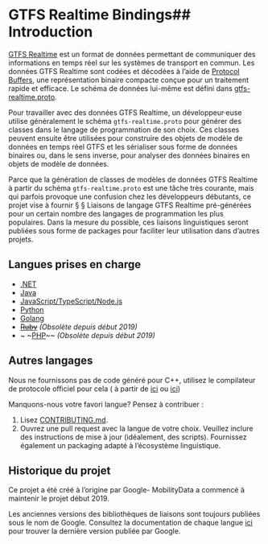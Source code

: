 # GTFS Realtime Bindings## Introduction 
 
 [GTFS Realtime](https://github.com/google/transit/tree/master/gtfs-realtime) est un format de données permettant de communiquer des informations en temps réel sur les systèmes de transport en commun. 
 Les données GTFS Realtime sont codées et décodées à l’aide de [Protocol Buffers](https:), une représentation binaire compacte conçue pour un traitement rapide et efficace. Le schéma de données lui-même est défini dans [gtfs-realtime.proto](https:). 
 
 Pour travailler avec des données GTFS Realtime, un développeur·euse utilise généralement le schéma 
 `gtfs-realtime.proto` pour générer des classes dans le langage de programmation 
 de son choix. Ces classes peuvent ensuite être utilisées pour construire des objets de modèle de données 
 en temps réel GTFS et les sérialiser sous forme de données binaires ou, dans le sens 
 inverse, pour analyser des données binaires en objets de modèle de données. 
 
 Parce que la génération de classes de modèles de données GTFS Realtime à partir du schéma 
 `gtfs-realtime.proto` est une tâche très courante, mais qui parfois 
 provoque une confusion chez les développeurs débutants, ce projet vise à fournir § § Liaisons de langage GTFS Realtime pré-générées pour un certain nombre des langages de programmation 
 les plus populaires. Dans la mesure du possible, ces liaisons linguistiques seront 
 publiées sous forme de packages pour faciliter leur utilisation dans d’autres projets. 
 
## Langues prises en charge 
 
 * [.NET](dotnet.md) 
 * [Java](java.md) 
 * [JavaScript/TypeScript/Node.js](nodejs.md) 
 * [Python](python.md) 
 * [Golang](golang.md) 
 * ~~[Ruby](ruby.md)~~ *(Obsolète depuis début 2019)* 
 * ~ ~[PHP](php.md)~~ *(Obsolète depuis début 2019)* 
 
## Autres langages 
 
 Nous ne fournissons pas de code généré pour C++, utilisez le compilateur de protocole officiel pour cela ( à partir de [ici](https://developers.google.com/protocol-buffers/docs/downloads) ou [ici](https://github.com/google/protobuf)) 
 
 Manquons-nous votre favori langue? Pensez à contribuer : 
 
 1. Lisez [CONTRIBUTING.md](https:). 
 2. Ouvrez une pull request avec la langue de votre choix. Veuillez inclure des instructions de mise à jour (idéalement, des scripts). Fournissez également un packaging adapté à l’écosystème linguistique. 
 
## Historique du projet 
 
 Ce projet a été créé à l’origine par Google- MobilityData a commencé à maintenir le projet début 2019. 
 
 Les anciennes versions des bibliothèques de liaisons sont toujours publiées sous le nom de Google. Consultez la documentation de chaque langue [ici](https:) pour trouver la dernière version publiée par Google. 
